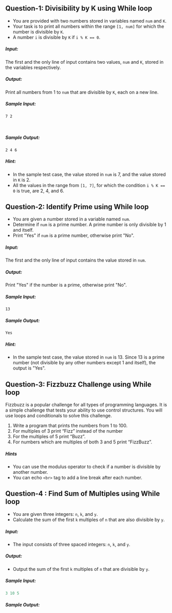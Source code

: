 ## Question-1: Divisibility by K using While loop
- You are provided with two numbers stored in variables named `num` and `K`.
- Your task is to print all numbers within the range `[1, num]` for which the number is divisible by `K`.
- A number `i` is divisible by `K` if `i % K == 0`.

##### Input:
The first and the only line of input contains two values, `num` and `K`, stored in the variables respectively.

##### Output:
Print all numbers from 1 to `num` that are divisible by `K`, each on a new line.

##### Sample Input:
```text
7 2
```
​
##### Sample Output:
```text
2 4 6
```

##### Hint:
- In the sample test case, the value stored in `num` is 7, and the value stored in `K` is 2.
- All the values in the range from `[1, 7]`, for which the condition `i % K == 0` is true, are 2, 4, and 6.

## Question-2: Identify Prime using While loop
- You are given a number stored in a variable named `num`.
- Determine if `num` is a prime number. A prime number is only divisible by 1 and itself.
- Print "Yes" if `num` is a prime number, otherwise print "No".

##### Input:
The first and the only line of input contains the value stored in `num`.

##### Output:
Print "Yes" if the number is a prime, otherwise print "No".

##### Sample Input:
```text
13
```

##### Sample Output:
```text
Yes
```

##### Hint:
- In the sample test case, the value stored in `num` is 13. Since 13 is a prime number (not divisible by any other numbers except 1 and itself), the output is "Yes".

## Question-3: Fizzbuzz Challenge using While loop
Fizzbuzz is a popular challenge for all types of programming languages. It is a simple challenge that tests your ability to use control structures. You will use loops and conditionals to solve this challenge.

1. Write a program that prints the numbers from 1 to 100.
2. For multiples of 3 print “Fizz” instead of the number
3. For the multiples of 5 print “Buzz”.
4. For numbers which are multiples of both 3 and 5 print “FizzBuzz”.

##### Hints
- You can use the modulus operator to check if a number is divisible by another number.
- You can echo `<br>` tag to add a line break after each number.

## Question-4 : Find Sum of Multiples using While loop
- You are given three integers: `n`, `k`, and `y`.
- Calculate the sum of the first `k` multiples of `n` that are also divisible by `y`.

##### Input: 
- The input consists of three spaced integers: `n`, `k`, and `y`.

##### Output:
- Output the sum of the first `k` multiples of `n` that are divisible by `y`.

##### Sample Input:
```js
3 10 5
```

##### Sample Output: